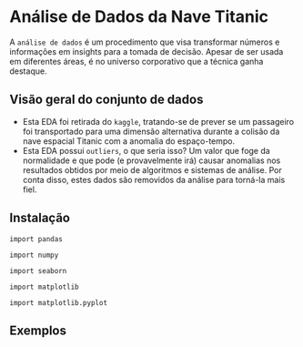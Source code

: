 # Análise de Dados da Nave Titanic

A ```análise de dados``` é um procedimento que visa transformar números e informações em insights para a tomada de decisão. Apesar de ser usada em diferentes áreas, é no universo corporativo que a técnica ganha destaque.

## Visão geral do conjunto de dados

- Esta EDA foi retirada do ```kaggle```, tratando-se de prever se um passageiro foi transportado para uma dimensão alternativa durante a colisão da nave espacial Titanic com a anomalia do espaço-tempo.
- Esta EDA possui ```outliers```, o que seria isso? Um valor que foge da normalidade e que pode (e provavelmente irá) causar anomalias nos resultados obtidos por meio de algoritmos e sistemas de análise. Por conta disso, estes dados são removidos da análise para torná-la mais fiel.

## Instalação

```import pandas```

```import numpy```

```import seaborn```

```import matplotlib```

```import matplotlib.pyplot```

## Exemplos




